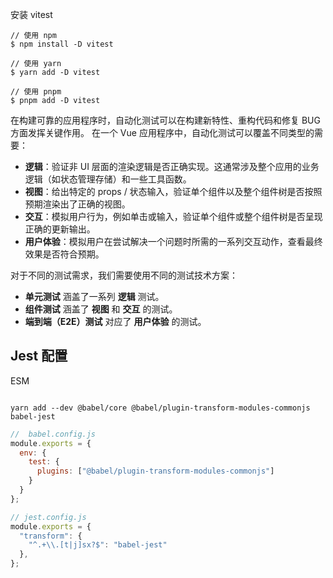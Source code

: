
安装 vitest
```shell
// 使用 npm
$ npm install -D vitest

// 使用 yarn
$ yarn add -D vitest

// 使用 pnpm
$ pnpm add -D vitest
```
在构建可靠的应用程序时，自动化测试可以在构建新特性、重构代码和修复 BUG 方面发挥关键作用。
在一个 Vue 应用程序中，自动化测试可以覆盖不同类型的需要：

- **逻辑**：验证非 UI 层面的渲染逻辑是否正确实现。这通常涉及整个应用的业务逻辑（如状态管理存储）和一些工具函数。
- **视图**：给出特定的 props / 状态输入，验证单个组件以及整个组件树是否按照预期渲染出了正确的视图。
- **交互**：模拟用户行为，例如单击或输入，验证单个组件或整个组件树是否呈现正确的更新输出。
- **用户体验**：模拟用户在尝试解决一个问题时所需的一系列交互动作，查看最终效果是否符合预期。

对于不同的测试需求，我们需要使用不同的测试技术方案：

- **单元测试** 涵盖了一系列 **逻辑** 测试。
- **组件测试** 涵盖了 **视图** 和 **交互** 的测试。
- **端到端（E2E）测试** 对应了 **用户体验** 的测试。

## Jest 配置
ESM
```shell

yarn add --dev @babel/core @babel/plugin-transform-modules-commonjs babel-jest
```
```javascript
//	babel.config.js
module.exports = {
  env: {
    test: {
      plugins: ["@babel/plugin-transform-modules-commonjs"]
    }
  }
};

// jest.config.js
module.exports = {
  "transform": {
    "^.+\\.[t|j]sx?$": "babel-jest"
  },
};
```

